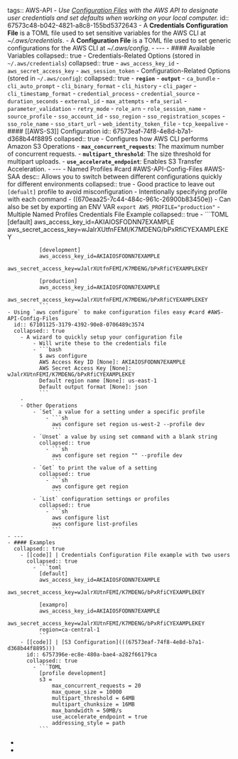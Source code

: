 tags:: AWS-API
	- *Use [Configuration Files]([[aws-api-config-files]]) with the AWS API to designate user credentials and set defaults when working on your local computer.*
	  id:: 67573c48-b042-4821-a8c8-155bd5372643
		- A **Credentials Configuration File** is a TOML file used to set sensitive variables for the AWS CLI at *~/.aws/credentials*.
		- A **Configuration File** is a TOML file used to set generic configurations for the AWS CLI at *~/.aws/config*.
	- ---
	- #### Available Variables
	  collapsed:: true
		- Credentials-Related Options (stored in `~/.aws/credentials`)
		  collapsed:: true
			- `aws_access_key_id`
			- `aws_secret_access_key`
			- `aws_session_token`
		- Configuration-Related Options (stored in `~/.aws/config`):
		  collapsed:: true
			- **`region`**
			- **`output`**
			- `ca_bundle`
			- `cli_auto_prompt`
			- `cli_binary_format`
			- `cli_history`
			- `cli_pager`
			- `cli_timestamp_format`
			- `credential_process`
			- `credential_source`
			- `duration_seconds`
			- `external_id`
			- `max_attempts`
			- `mfa_serial`
			- `parameter_validation`
			- `retry_mode`
			- `role_arn`
			- `role_session_name`
			- `source_profile`
			- `sso_account_id`
			- `sso_region`
			- `sso_registration_scopes`
			- `sso_role_name`
			- `sso_start_url`
			- `web_identity_token_file`
			- `tcp_keepalive`
	- #### [[AWS-S3]] Configuration
	  id:: 67573eaf-74f8-4e8d-b7a1-d368b44f8895
	  collapsed:: true
		- Configures how AWS CLI performs Amazon S3 Operations
		- **`max_concurrent_requests`**: The maximum number of concurrent requests.
		- **`multipart_threshold`**: The size threshold for multipart uploads.
		- **`use_accelerate_endpoint`**: Enables S3 Transfer Acceleration.
	- ---
	- Named Profiles #card #AWS-API-Config-Files #AWS-SAA
	  desc:: Allows you to switch between different configurations quickly for different environments
	  collapsed:: true
		- Good practice to leave out `[defualt]` profile to avoid misconfiguration
			- Intentionally specifying profile with each command
			- ((670eaa25-7c44-484c-961c-26900b83450e))
			- Can also be set by exporting an ENV VAR `export AWS_PROFILE="production"`
		- Multiple Named Profiles Credentials File Example
		  collapsed:: true
			- ```TOML 
			  [default]
			  aws_access_key_id=AKIAIOSFODNN7EXAMPLE
			  aws_secret_access_key=wJalrXUtfnFEMI/K7MDENG/bPxRfiCYEXAMPLEKEY
			  
			  [development]
			  aws_access_key_id=AKIAIOSFODNN7EXAMPLE
			  aws_secret_access_key=wJalrXUtfnFEMI/K7MDENG/bPxRfiCYEXAMPLEKEY
			  
			  [production]
			  aws_access_key_id=AKIAIOSFODNN7EXAMPLE
			  aws_secret_access_key=wJalrXUtfnFEMI/K7MDENG/bPxRfiCYEXAMPLEKEY
			  ```
	- Using `aws configure` to make configuration files easy #card #AWS-API-Config-Files
	  id:: 67101125-3179-4392-90e8-0706489c3574
	  collapsed:: true
		- A wizard to quickly setup your configuration file
			- Will write these to the credentials file
			- ```bash
			  $ aws configure
			  AWS Access Key ID [None]: AKIAIOSFODNN7EXAMPLE
			  AWS Secret Access Key [None]: wJalrXUtnFEMI/K7MDENG/bPxRfiCYEXAMPLEKEY
			  Default region name [None]: us-east-1
			  Default output format [None]: json
			  ```
		-
		- Other Operations
			- `Set` a value for a setting under a specific profile
				- ```sh
				  aws configure set region us-west-2 --profile dev
				  ```
			- `Unset` a value by using set command with a blank string
			  collapsed:: true
				- ```sh
				  aws configure set region "" --profile dev
				  ```
			- `Get` to print the value of a setting
			  collapsed:: true
				- ```sh
				  aws configure get region
				  ```
			- `List` configuration settings or profiles
			  collapsed:: true
				- ```sh
				  aws configure list
				  aws configure list-profiles 
				  ```
	- ---
	- #### Examples
	  collapsed:: true
		- [[code]] | Credentials Configuration File example with two users
		  collapsed:: true
			- ```toml
			  [default]
			  aws_access_key_id=AKIAIOSFODNN7EXAMPLE
			  aws_secret_access_key=wJalrXUtnFEMI/K7MDENG/bPxRfiCYEXAMPLEKEY
			  
			  [exampro]
			  aws_access_key_id=AKIAIOSFODNN7EXAMPLE
			  aws_secret_access_key=wJalrXUtnFEMI/K7MDENG/bPxRfiCYEXAMPLEKEY
			  region=ca-central-1
			  ```
		- [[code]] | [S3 Configuration](((67573eaf-74f8-4e8d-b7a1-d368b44f8895)))
		  id:: 6757396e-ec8e-480a-bae4-a282f66179ca
		  collapsed:: true
			- ```TOML
			  [profile development]
			  s3 =
			      max_concurrent_requests = 20
			      max_queue_size = 10000
			      multipart_threshold = 64MB
			      multipart_chunksize = 16MB
			      max_bandwidth = 50MB/s
			      use_accelerate_endpoint = true
			      addressing_style = path
			  ```
-
-